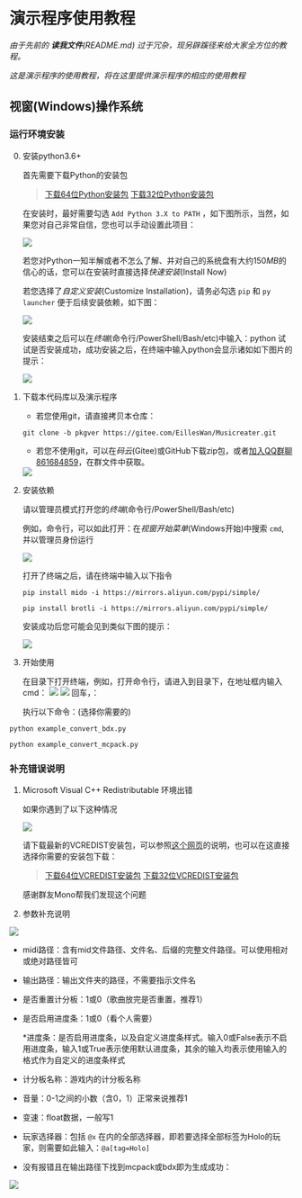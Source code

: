 # 演示程序使用教程

*由于先前的 **读我文件**(README.md) 过于冗杂，现另辟蹊径来给大家全方位的教程。*

*这是演示程序的使用教程，将在这里提供演示程序的相应的使用教程*

## 视窗(Windows)操作系统

### 运行环境安装

0. 安装python3.6+

	首先需要下载Python的安装包

	> [下载64位Python安装包](https://www.python.org/ftp/python/3.8.10/python-3.8.10-amd64.exe)
	> [下载32位Python安装包](https://www.python.org/ftp/python/3.8.10/python-3.8.10.exe)
	
	在安装时，最好需要勾选 `Add Python 3.X to PATH` ，如下图所示，当然，如果您对自己非常自信，您也可以手动设置此项目：

	<img src=https://foruda.gitee.com/images/1662736520757331846/e38efb81_9911226.png>

	若您对Python一知半解或者不怎么了解、并对自己的系统盘有大约150*MB*的信心的话，您可以在安装时直接选择*快速安装*(Install Now)

	若您选择了*自定义安装*(Customize Installation)，请务必勾选 `pip` 和 `py launcher` 便于后续安装依赖，如下图：

	<img src=https://foruda.gitee.com/images/1662736621235871190/2ac3d98f_9911226.png>

	安装结束之后可以在*终端*(命令行/PowerShell/Bash/etc)中输入：python 试试是否安装成功，成功安装之后，在终端中输入python会显示诸如如下图片的提示：

	<img src=https://foruda.gitee.com/images/1659972669907359295/cmd.png>

1. 下载本代码库以及演示程序

	- 若您使用git，请直接拷贝本仓库：

	`git clone -b pkgver https://gitee.com/EillesWan/Musicreater.git`

	- 若您不使用git，可以在*码云*(Gitee)或GitHub下载zip包，或者[加入QQ群聊861684859](https://jq.qq.com/?_wv=1027&k=hpeRxrYr)，在群文件中获取。

	<img src=" https://foruda.gitee.com/images/1659972440341216712/下载.png" >

2. 安装依赖

	请以管理员模式打开您的*终端*(命令行/PowerShell/Bash/etc)

	例如，命令行，可以如此打开：在*视窗开始菜单*(Windows开始)中搜索 `cmd`, 并以管理员身份运行

	<img src="https://foruda.gitee.com/images/1662736878650993886/62487dd8_9911226.png">
	
	打开了终端之后，请在终端中输入以下指令

	`pip install mido -i https://mirrors.aliyun.com/pypi/simple/`

	`pip install brotli -i https://mirrors.aliyun.com/pypi/simple/`

	安装成功后您可能会见到类似下图的提示：

	<img src="https://foruda.gitee.com/images/1662737676719454287/f61a70f7_9911226.png">


3. 开始使用

	在目录下打开终端，例如，打开命令行，请进入到目录下，在地址框内输入cmd：
	<img src=https://foruda.gitee.com/images/1659974437388532868/输入.png>
	<img src=https://foruda.gitee.com/images/1659974754378201859/输入c.png>
	回车，：
	

	执行以下命令：(选择你需要的)

`python example_convert_bdx.py`

`python example_convert_mcpack.py`

### 补充错误说明

1. Microsoft Visual C++ Redistributable 环境出错

	如果你遇到了以下这种情况

	<img src=https://foruda.gitee.com/images/1659972789779764953/bug.jpeg>
	
	请下载最新的VCREDIST安装包，可以参照[这个网页](https://docs.microsoft.com/zh-CN/cpp/windows/latest-supported-vc-redist)的说明，也可以在这直接选择你需要的安装包下载：
	> [下载64位VCREDIST安装包](https://aka.ms/vs/17/release/vc_redist.x64.exe)
	> [下载32位VCREDIST安装包](https://aka.ms/vs/17/release/vc_redist.x64.exe)

	感谢群友Mono帮我们发现这个问题

2. 参数补充说明
<img src=https://foruda.gitee.com/images/1659974810147043475/运行.png>

- midi路径：含有mid文件路径、文件名、后缀的完整文件路径。可以使用相对或绝对路径皆可

- 输出路径：输出文件夹的路径，不需要指示文件名

- 是否重置计分板：1或0（歌曲放完是否重置，推荐1）

- 是否启用进度条：1或0（看个人需要）

	*进度条：是否启用进度条，以及自定义进度条样式。输入0或False表示不启用进度条，输入1或True表示使用默认进度条，其余的输入均表示使用输入的格式作为自定义的进度条样式

- 计分板名称：游戏内的计分板名称

- 音量：0-1之间的小数（含0，1）正常来说推荐1

- 变速：float数据，一般写1

- 玩家选择器：包括 `@x` 在内的全部选择器，即若要选择全部标签为Holo的玩家，则需要如此输入：`@a[tag=Holo]`

- 没有报错且在输出路径下找到mcpack或bdx即为生成成功：
<img src=https://foruda.gitee.com/images/1659973655881460036/输出.png>
